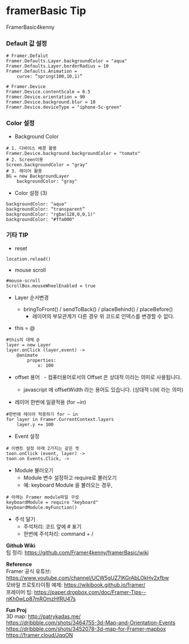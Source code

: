 # framerBasic Tip
FramerBasic4kenny

### Default 값 설정
```
# Framer.Defalut
Framer.Defaults.Layer.backgroundColor = "aqua"
Framer.Defaults.Layer.borderRadius = 10
Framer.Defaults.Animation = 
	curve: “spring(100,10,1)”
	
# Framer.Device
Framer.Device.contentScale = 0.5
Framer.Device.orientation = 90
Framer.Device.background.blur = 10
Framer.Device.deviceType = "iphone-5c-green"
```

### Color 설정 
- Background Color
```
# 1. 디바이스 배경 활용
Framer.Device.background.backgroundColor = "tomato"
# 2. Screen이용
Screen.backgroundColor = "gray"
# 3. 레이어 활용
BG = new BackgroundLayer
	backgroundColor: "gray"
```

- Color 설정 (3)
```
backgroundColor: "aqua"
backgroundColor: “transparent”
backgroundColor: "rgba(128,0,0,1)"
backgroundColor: "#ffa000"

```

### 기타  TIP
- reset
```
location.reload()
```

- mouse scroll
```
#mouse-scroll
ScrollBox.mouseWheelEnabled = true
```
- Layer 순서변경
   - bringToFront() / sendToBack() / placeBehind() / placeBefore()
    	* 레이어의 부모관계가 다른 경우 위 코드로 인덱스를 변경할 수 없다.

- this = @
```
#this의 대체 @
layer = new Layer
layer.onClick (layer,event) ->
	@animate
		properties:
			x: 100
```
- offset 용어
   - 컴퓨터용어로서의 Offset 은 상대적 이라는 의미로 사용됩니다.
   - javascript 에 offsetWidth 라는 용어도 있습니다. (상대적 너비 라는 의미)

- 레이어 한번에 일괄적용 (for ~in)
```
#한번에 레이어 적용하기 for ~ in
for layer in Framer.CurrentContext.layers
	layer.y += 100
```

- Event 설정
```
# 이벤트 설정 아래 2가지는 같은 뜻
toon.onClick (event, layer) ->
toon.on Events.Click, ->
```

- Module 불러오기
   - Module 변수 설정하고 require로 불러오기
   - 예: keyboard Module 을 불러오는 경우,
```
# 아래는 Framer module파일 구성
keyboardModule = require "keyboard"
keyboardModule.myFunction()
```

- 주석 달기
   - 주석처리: 코드 앞에 # 표기
   - 한번에 주석처리: command + /

**Github Wiki** <br>
팁 정리: https://github.com/Framer4kenny/framerBasic/wiki
<br>

**Reference** <br>
Framer 공식 유튜브: https://www.youtube.com/channel/UCW5gUZ7lKGrAbLOkHv2xfbw <br>
모바일 프로토타이핑 예제: https://wikibook.github.io/framer/ <br>
프레이머 팁: https://paper.dropbox.com/doc/Framer-Tips--nKh0wLp87mROmzHfRU47s <br>

**Fun Proj** <br>
3D map: 
http://patrykadas.me/  
https://dribbble.com/shots/3464755-3d-Map-and-Orientation-Events
https://dribbble.com/shots/3452078-3d-map-for-Framer-mapbox
https://framer.cloud/JqqON
